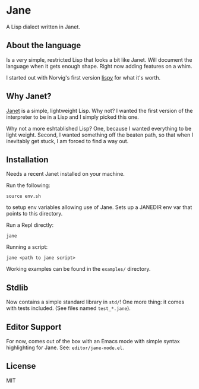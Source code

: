 # Jane

A Lisp dialect written in Janet.

## About the language

Is a very simple, restricted Lisp that looks a bit like Janet. Will document the language when it gets enough shape. Right now adding features on a whim.

I started out with Norvig's first version [lispy](https://norvig.com/lispy.html) for what it's worth. 

## Why Janet?

[Janet](janet-lang.org) is a simple, lightweight Lisp. Why not? I wanted the first version of the interpreter to be in a Lisp and I simply picked this one.

Why not a more eshtablished Lisp? One, because I wanted everything to be light weight. Second, I wanted something off the beaten path, so that when I inevitably get stuck, I am forced to find a way out.

## Installation

Needs a recent Janet installed on your machine.

Run the following:
```
source env.sh
```
to setup env variables allowing use of Jane. Sets up a JANEDIR env var that points to this directory.

Run a Repl directly:
```
jane
```

Running a script:
```
jane <path to jane script>
```
Working examples can be found in the `examples/` directory.

## Stdlib

Now contains a simple standard library in `std/`! One more thing: it comes with tests included. (See files named `test_*.jane`).

## Editor Support

For now, comes out of the box with an Emacs mode with simple syntax highlighting for Jane. See: `editor/jane-mode.el`.

## License

MIT
